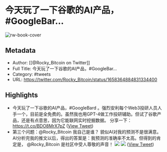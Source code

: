 # 今天玩了一下谷歌的AI产品，#GoogleBar...

![rw-book-cover](https://pbs.twimg.com/profile_images/1549242558098046976/bU2ZeoEU.jpg)

## Metadata
- Author: [[@Rocky_Bitcoin on Twitter]]
- Full Title: 今天玩了一下谷歌的AI产品，#GoogleBar...
- Category: #tweets
- URL: https://twitter.com/Rocky_Bitcoin/status/1658364884831334400

## Highlights
- 今天玩了一下谷歌的AI产品，#GoogleBard 。强烈安利每个Web3投研人员人手一个，目前是全免费的。虽然我也用GPT-4做工作投研辅助。但试了谷歌产品，还是有点意思，因为它能联网实时挖掘数据。
  分享一下：https://t.co/BDO8MrX7pZ ([View Tweet](https://twitter.com/Rocky_Bitcoin/status/1658364884831334400))
- 第三个问题：@Rocky_Bitcoin 我自己是谁？
  貌似AI对我的预测不是很满意。AI分析完我的推文以后，得出的答案是：我预测的准确率不太高。但得到的肯定是， @Rocky_Bitcoin 是社区中受人尊敬的声音！ 
  ![](https://pbs.twimg.com/media/FwOyG1laYAErEhD.jpg) 
  ![](https://pbs.twimg.com/media/FwOyHMDacAIc5SE.jpg) ([View Tweet](https://twitter.com/Rocky_Bitcoin/status/1658364929173520385))
